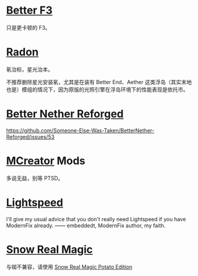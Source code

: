 # [Better F3](https://www.curseforge.com/minecraft/mc-mods/betterf3)
只是更卡顿的 F3。
# [Radon](https://www.curseforge.com/minecraft/mc-mods/radon)
氡治标，星光治本。

不推荐删除星光安装氡，尤其是在装有 Better End、Aether 这类浮岛（其实末地也是）模组的情况下，因为原版的光照引擎在浮岛环境下的性能表现是依托市。
# [Better Nether Reforged](https://www.curseforge.com/minecraft/mc-mods/betternether-reforged)
https://github.com/Someone-Else-Was-Taken/BetterNether-Reforged/issues/53
# [MCreator](https://mcreator.net/) Mods
多说无益，别等 PTSD。
# [Lightspeed](https://www.curseforge.com/minecraft/mc-mods/lightspeedmod)
I'll give my usual advice that you don't really need Lightspeed if you have ModernFix already.
—— embeddedt, ModernFix author, my faith.
# [Snow Real Magic](https://www.curseforge.com/minecraft/mc-mods/snow-real-magic)
与铷不兼容，请使用 [Snow Real Magic Potato Edition](https://www.curseforge.com/minecraft/mc-mods/snow-real-magic-potato-edition)